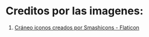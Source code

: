 # Creditos por las imagenes:

1. <a href="https://www.flaticon.es/iconos-gratis/craneo" title="cráneo iconos">Cráneo iconos creados por Smashicons - Flaticon</a>
